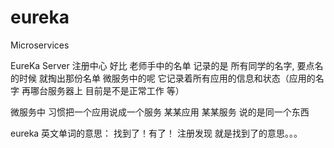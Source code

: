 # eureka
Microservices

EureKa Server 
注册中心 好比 老师手中的名单 记录的是 所有同学的名字, 要点名的时候 就掏出那份名单
微服务中的呢 它记录着所有应用的信息和状态（应用的名字 再哪台服务器上 目前是不是正常工作 等）

微服务中 习惯把一个应用说成一个服务 某某应用 某某服务 说的是同一个东西

eureka 英文单词的意思： 找到了！有了！   注册发现 就是找到了的意思。。。
